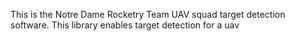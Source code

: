 This is the Notre Dame Rocketry Team UAV squad target detection software. This library enables target detection for a uav
